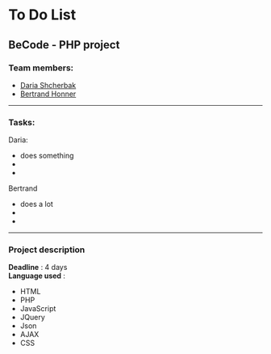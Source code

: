 # To Do List

## BeCode - PHP project


 ### Team members:
  * [Daria Shcherbak](https://github.com/Dara-Shelli)
  * [Bertrand Honner](https://github.com/SuperchillB)
  
  *****
 
 ### Tasks:
  Daria:
  - does something
  -
  -
  Bertrand 
  - does a lot
  -
  -
  *****
  
### Project description

**Deadline** : 4 days  
**Language used** :  
- HTML
- PHP
- JavaScript
- JQuery
- Json
- AJAX
- CSS






